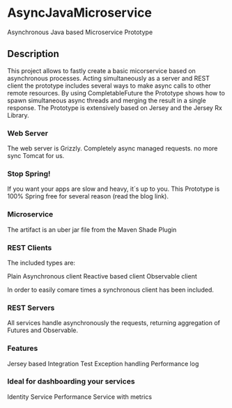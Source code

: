 # AsyncJavaMicroservice
Asynchronous Java based Microservice Prototype

##  Description
This project allows to fastly create a basic micorservice based on asynchronous processes. 
Acting simultaneously as a server and REST client the prototype includes several ways to make async calls to other remote resources.
By using CompletableFuture the Prototype shows how to spawn simultaneous async threads and merging the result in a single response.
The Prototype is extensively based on Jersey and the Jersey Rx Library.

### Web Server
The web server is Grizzly. Completely async managed requests. no more sync Tomcat for us.

### Stop Spring!
If you want your apps are slow and heavy, it´s up to you. This Prototype is 100% Spring free for several reason (read the blog link).

### Microservice
The artifact is an uber jar file from the Maven Shade Plugin

### REST Clients
The included types are:

Plain Asynchronous client
Reactive based client
Observable client

In order to easily comare times a synchronous client has been included.

### REST Servers
All services handle asynchronously the requests, returning aggregation of Futures and Observable.

### Features
Jersey based Integration Test
Exception handling
Performance log

### Ideal for dashboarding your services
Identity Service
Performance Service with metrics

